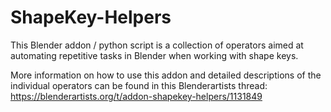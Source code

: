 # ShapeKey-Helpers

This Blender addon / python script is a collection of operators aimed at automating repetitive tasks in Blender when working with shape keys.

More information on how to use this addon and detailed descriptions of the individual operators can be found in this Blenderartists thread: https://blenderartists.org/t/addon-shapekey-helpers/1131849
